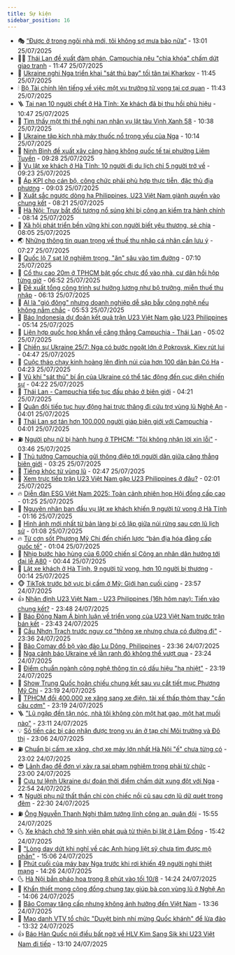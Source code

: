 ```yaml
---
title: Sự kiện
sidebar_position: 16
---
```


<!-- dantri-su-kien:START -->
- 🎭 [“Được ở trong ngôi nhà mới, tôi không sợ mưa bão nữa”](https://dantri.com.vn/tam-long-nhan-ai/duoc-o-trong-ngoi-nha-moi-toi-khong-so-mua-bao-nua-20250725164614183.htm) - 13:01 25/07/2025
- 👨‍🏫 [Thái Lan đề xuất đàm phán, Campuchia nêu &quot;chìa khóa&quot; chấm dứt giao tranh](https://dantri.com.vn/the-gioi/thai-lan-de-xuat-dam-phan-campuchia-neu-chia-khoa-cham-dut-giao-tranh-20250725183100479.htm) - 11:47 25/07/2025
- 🌮 [Ukraine nghi Nga triển khai &quot;sát thủ bay&quot; tối tân tại Kharkov](https://dantri.com.vn/the-gioi/ukraine-nghi-nga-trien-khai-sat-thu-bay-toi-tan-tai-kharkov-20250725184440334.htm) - 11:45 25/07/2025
- 🕯 [Bộ Tài chính lên tiếng về việc một vụ trưởng tử vong tại cơ quan](https://dantri.com.vn/kinh-doanh/bo-tai-chinh-len-tieng-ve-viec-mot-vu-truong-tu-vong-tai-co-quan-20250725183258748.htm) - 11:43 25/07/2025
- 🪜 [Tại nạn 10 người chết ở Hà Tĩnh: Xe khách đã bị thu hồi phù hiệu](https://dantri.com.vn/xa-hoi/tai-nan-10-nguoi-chet-o-ha-tinh-xe-khach-da-bi-thu-hoi-phu-hieu-20250725173108352.htm) - 10:47 25/07/2025
- 🐘 [Tìm thấy một thi thể nghi nạn nhân vụ lật tàu Vịnh Xanh 58](https://dantri.com.vn/xa-hoi/tim-thay-mot-thi-the-nghi-nan-nhan-vu-lat-tau-vinh-xanh-58-20250725172818322.htm) - 10:38 25/07/2025
- 🤔 [Ukraine tập kích nhà máy thuốc nổ trọng yếu của Nga](https://dantri.com.vn/the-gioi/ukraine-tap-kich-nha-may-thuoc-no-trong-yeu-cua-nga-20250725171443006.htm) - 10:14 25/07/2025
- 🧠 [Ninh Bình đề xuất xây cảng hàng không quốc tế tại phường Liêm Tuyền](https://dantri.com.vn/xa-hoi/ninh-binh-de-xuat-xay-cang-hang-khong-quoc-te-tai-phuong-liem-tuyen-20250725161803109.htm) - 09:28 25/07/2025
- 📝 [Vụ lật xe khách ở Hà Tĩnh: 10 người đi du lịch chỉ 5 người trở về](https://dantri.com.vn/xa-hoi/vu-lat-xe-khach-o-ha-tinh-10-nguoi-di-du-lich-chi-5-nguoi-tro-ve-20250725155202365.htm) - 09:23 25/07/2025
- 🦏 [Áp KPI cho cán bộ, công chức phải phù hợp thực tiễn, đặc thù địa phương](https://dantri.com.vn/noi-vu/ap-kpi-cho-can-bo-cong-chuc-phai-phu-hop-thuc-tien-dac-thu-dia-phuong-20250725152321981.htm) - 09:03 25/07/2025
- 🥰 [Xuất sắc ngược dòng hạ Philippines, U23 Việt Nam giành quyền vào chung kết](https://dantri.com.vn/the-thao/xuat-sac-nguoc-dong-ha-philippines-u23-viet-nam-gianh-quyen-vao-chung-ket-20250725152142400.htm) - 08:21 25/07/2025
- 🤗 [Hà Nội: Truy bắt đối tượng nổ súng khi bị công an kiểm tra hành chính](https://dantri.com.vn/phap-luat/ha-noi-truy-bat-doi-tuong-no-sung-khi-bi-cong-an-kiem-tra-hanh-chinh-20250725150849411.htm) - 08:14 25/07/2025
- 🌈 [Xã hội phát triển bền vững khi con người biết yêu thương, sẻ chia](https://dantri.com.vn/tam-long-nhan-ai/xa-hoi-phat-trien-ben-vung-khi-con-nguoi-biet-yeu-thuong-se-chia-20250725094012525.htm) - 08:05 25/07/2025
- 🌏 [Những thông tin quan trọng về thuế thu nhập cá nhân cần lưu ý](https://dantri.com.vn/kinh-doanh/nhung-thong-tin-quan-trong-ve-thue-thu-nhap-ca-nhan-can-luu-y-20250725093949355.htm) - 07:27 25/07/2025
- 💄 [Quốc lộ 7 sạt lở nghiêm trọng, &quot;ăn&quot; sâu vào tim đường](https://dantri.com.vn/xa-hoi/quoc-lo-7-sat-lo-nghiem-trong-an-sau-vao-tim-duong-20250725101606137.htm) - 07:10 25/07/2025
- 👺 [Cổ thụ cao 20m ở TPHCM bật gốc chực đổ vào nhà, cư dân hồi hộp từng giờ](https://dantri.com.vn/doi-song/co-thu-cao-20m-o-tphcm-bat-goc-chuc-do-vao-nha-cu-dan-hoi-hop-tung-gio-20250725133109007.htm) - 06:52 25/07/2025
- 👹 [Đề xuất tổng công trình sư hưởng lương như bộ trưởng, miễn thuế thu nhập](https://dantri.com.vn/noi-vu/de-xuat-tong-cong-trinh-su-huong-luong-nhu-bo-truong-mien-thue-thu-nhap-20250725125423919.htm) - 06:13 25/07/2025
- 🌊 [AI là &quot;gió đông&quot; nhưng doanh nghiệp dễ sập bẫy công nghệ nếu không nắm chắc](https://dantri.com.vn/khoa-hoc/ai-la-gio-dong-nhung-doanh-nghiep-de-sap-bay-cong-nghe-neu-khong-nam-chac-20250724181939324.htm) - 05:53 25/07/2025
- 🤠 [Báo Indonesia dự đoán kết quả trận U23 Việt Nam gặp U23 Philippines](https://dantri.com.vn/the-thao/bao-indonesia-du-doan-ket-qua-tran-u23-viet-nam-gap-u23-philippines-20250725111403217.htm) - 05:14 25/07/2025
- 🎊 [Liên hợp quốc họp khẩn về căng thẳng Campuchia - Thái Lan](https://dantri.com.vn/the-gioi/lien-hop-quoc-hop-khan-ve-cang-thang-campuchia-thai-lan-20250725113856878.htm) - 05:02 25/07/2025
- 🐘 [Chiến sự Ukraine 25/7: Nga có bước ngoặt lớn ở Pokrovsk, Kiev rút lui](https://dantri.com.vn/the-gioi/chien-su-ukraine-257-nga-co-buoc-ngoat-lon-o-pokrovsk-kiev-rut-lui-20250725113453483.htm) - 04:47 25/07/2025
- 💂 [Cuộc tháo chạy kinh hoàng lên đỉnh núi của hơn 100 dân bản Có Hạ](https://dantri.com.vn/xa-hoi/cuoc-thao-chay-kinh-hoang-len-dinh-nui-cua-hon-100-dan-ban-co-ha-20250725101902822.htm) - 04:23 25/07/2025
- 👹 [Vũ khí &quot;sát thủ&quot; bí ẩn của Ukraine có thể tác động đến cục diện chiến sự](https://dantri.com.vn/the-gioi/vu-khi-sat-thu-bi-an-cua-ukraine-co-the-tac-dong-den-cuc-dien-chien-su-20250725111915248.htm) - 04:22 25/07/2025
- 🦒 [Thái Lan - Campuchia tiếp tục đấu pháo ở biên giới](https://dantri.com.vn/the-gioi/thai-lan-campuchia-tiep-tuc-dau-phao-o-bien-gioi-20250725111557902.htm) - 04:21 25/07/2025
- 🗽 [Quân đội tiếp tục huy động hai trực thăng đi cứu trợ vùng lũ Nghệ An](https://dantri.com.vn/xa-hoi/quan-doi-tiep-tuc-huy-dong-hai-truc-thang-di-cuu-tro-vung-lu-nghe-an-20250725104649563.htm) - 04:01 25/07/2025
- 💄 [Thái Lan sơ tán hơn 100.000 người giáp biên giới với Campuchia](https://dantri.com.vn/the-gioi/thai-lan-so-tan-hon-100000-nguoi-giap-bien-gioi-voi-campuchia-20250725105527569.htm) - 04:01 25/07/2025
- ⛽️ [Người phụ nữ bị hành hung ở TPHCM: &quot;Tôi không nhận lời xin lỗi&quot;](https://dantri.com.vn/phap-luat/nguoi-phu-nu-bi-hanh-hung-o-tphcm-toi-khong-nhan-loi-xin-loi-20250724084128415.htm) - 03:46 25/07/2025
- 🥷 [Thủ tướng Campuchia gửi thông điệp tới người dân giữa căng thẳng biên giới](https://dantri.com.vn/the-gioi/thu-tuong-campuchia-gui-thong-diep-toi-nguoi-dan-giua-cang-thang-bien-gioi-20250725100019315.htm) - 03:25 25/07/2025
- 🤖 [Tiếng khóc từ vùng lũ](https://dantri.com.vn/doi-song/tieng-khoc-tu-vung-lu-20250725083623270.htm) - 02:47 25/07/2025
- 🌊 [Xem trực tiếp trận U23 Việt Nam gặp U23 Philippines ở đâu?](https://dantri.com.vn/the-thao/xem-truc-tiep-tran-u23-viet-nam-gap-u23-philippines-o-dau-20250725085354738.htm) - 02:01 25/07/2025
- 🔥 [Diễn đàn ESG Việt Nam 2025: Toàn cảnh phiên họp Hội đồng cấp cao](https://dantri.com.vn/kinh-doanh/dien-dan-esg-viet-nam-2025-toan-canh-phien-hop-hoi-dong-cap-cao-20250724223344175.htm) - 01:25 25/07/2025
- 🦏 [Nguyên nhân ban đầu vụ lật xe khách khiến 9 người tử vong ở Hà Tĩnh](https://dantri.com.vn/xa-hoi/nguyen-nhan-ban-dau-vu-lat-xe-khach-khien-9-nguoi-tu-vong-o-ha-tinh-20250725081517957.htm) - 01:16 25/07/2025
- 🐘 [Hình ảnh mới nhất từ bản làng bị cô lập giữa núi rừng sau cơn lũ lịch sử](https://dantri.com.vn/xa-hoi/hinh-anh-moi-nhat-tu-ban-lang-bi-co-lap-giua-nui-rung-sau-con-lu-lich-su-20250724214208010.htm) - 01:08 25/07/2025
- 🔥 [Từ cơn sốt Phương Mỹ Chi đến chiến lược “bản địa hóa đẳng cấp quốc tế”](https://dantri.com.vn/giai-tri/tu-con-sot-phuong-my-chi-den-chien-luoc-ban-dia-hoa-dang-cap-quoc-te-20250724132448026.htm) - 01:04 25/07/2025
- 💼 [Nhịp bước hào hùng của 6.000 chiến sĩ Công an nhân dân hướng tới đại lễ A80](https://dantri.com.vn/xa-hoi/nhip-buoc-hao-hung-cua-6000-chien-si-cong-an-nhan-dan-huong-toi-dai-le-a80-20250724211524649.htm) - 00:44 25/07/2025
- 🚀 [Lật xe khách ở Hà Tĩnh, 9 người tử vong, hơn 10 người bị thương](https://dantri.com.vn/xa-hoi/lat-xe-khach-o-ha-tinh-9-nguoi-tu-vong-hon-10-nguoi-bi-thuong-20250725071002904.htm) - 00:14 25/07/2025
- 🐵 [TikTok trước bờ vực bị cấm ở Mỹ: Giới hạn cuối cùng](https://dantri.com.vn/cong-nghe/tiktok-truoc-bo-vuc-bi-cam-o-my-gioi-han-cuoi-cung-20250725003349123.htm) - 23:57 24/07/2025
- 👍 [Nhận định U23 Việt Nam - U23 Philippines &lpar;16h hôm nay&rpar;: Tiến vào chung kết?](https://dantri.com.vn/the-thao/nhan-dinh-u23-viet-nam-u23-philippines-16h-hom-nay-tien-vao-chung-ket-20250724190821469.htm) - 23:48 24/07/2025
- 🚦 [Báo Đông Nam Á bình luận về triển vọng của U23 Việt Nam trước trận bán kết](https://dantri.com.vn/the-thao/bao-dong-nam-a-binh-luan-ve-trien-vong-cua-u23-viet-nam-truoc-tran-ban-ket-20250725004930085.htm) - 23:43 24/07/2025
- 🥸 [Cầu Nhơn Trạch trước nguy cơ &quot;thông xe nhưng chưa có đường đi&quot;](https://dantri.com.vn/xa-hoi/cau-nhon-trach-truoc-nguy-co-thong-xe-nhung-chua-co-duong-di-20250724232553741.htm) - 23:36 24/07/2025
- 🥷 [Bão Comay đổ bộ vào đảo Lu Dông, Philippines](https://dantri.com.vn/xa-hoi/bao-comay-do-bo-vao-dao-lu-dong-philippines-20250725063303834.htm) - 23:36 24/07/2025
- 🤡 [Nga cảnh báo Ukraine về lằn ranh đỏ không thể vượt qua](https://dantri.com.vn/the-gioi/nga-canh-bao-ukraine-ve-lan-ranh-do-khong-the-vuot-qua-20250725060803911.htm) - 23:24 24/07/2025
- 🥳 [Điểm chuẩn ngành công nghệ thông tin có dấu hiệu &quot;hạ nhiệt&quot;](https://dantri.com.vn/giao-duc/diem-chuan-nganh-cong-nghe-thong-tin-co-dau-hieu-ha-nhiet-20250725053914353.htm) - 23:19 24/07/2025
- 🤩 [Show Trung Quốc hoãn chiếu chung kết sau vụ cắt tiết mục Phương Mỹ Chi](https://dantri.com.vn/giai-tri/show-trung-quoc-hoan-chieu-chung-ket-sau-vu-cat-tiet-muc-phuong-my-chi-20250725000439080.htm) - 23:19 24/07/2025
- 🎡 [TPHCM đổi 400.000 xe xăng sang xe điện, tài xế thấp thỏm thay &quot;cần câu cơm&quot;](https://dantri.com.vn/doi-song/tphcm-doi-400000-xe-xang-sang-xe-dien-tai-xe-thap-thom-thay-can-cau-com-20250724122017108.htm) - 23:19 24/07/2025
- 🪜 [&quot;Lũ ngập đến tận nóc, nhà tôi không còn một hạt gạo, một hạt muối nào&quot;](https://dantri.com.vn/xa-hoi/lu-ngap-den-tan-noc-nha-toi-khong-con-mot-hat-gao-mot-hat-muoi-nao-20250724233101047.htm) - 23:11 24/07/2025
- 💡 [Số tiền các bị cáo nhận được trong vụ án ở tạp chí Môi trường và Đô thị](https://dantri.com.vn/phap-luat/so-tien-cac-bi-cao-nhan-duoc-trong-vu-an-o-tap-chi-moi-truong-va-do-thi-20250724225932404.htm) - 23:06 24/07/2025
- ⛽️ [Chuẩn bị cấm xe xăng, chợ xe máy lớn nhất Hà Nội &quot;ế&quot; chưa từng có](https://dantri.com.vn/doi-song/chuan-bi-cam-xe-xang-cho-xe-may-lon-nhat-ha-noi-e-chua-tung-co-20250724153914688.htm) - 23:02 24/07/2025
- 😎 [Lãnh đạo để đơn vị xảy ra sai phạm nghiêm trọng phải từ chức](https://dantri.com.vn/noi-vu/lanh-dao-de-don-vi-xay-ra-sai-pham-nghiem-trong-phai-tu-chuc-20250724114608023.htm) - 23:00 24/07/2025
- 🗽 [Cựu tư lệnh Ukraine dự đoán thời điểm chấm dứt xung đột với Nga](https://dantri.com.vn/the-gioi/cuu-tu-lenh-ukraine-du-doan-thoi-diem-cham-dut-xung-dot-voi-nga-20250725054517702.htm) - 22:54 24/07/2025
- ⚗️ [Người phụ nữ thất thần chỉ còn chiếc nồi cũ sau cơn lũ dữ quét trong đêm](https://dantri.com.vn/tam-long-nhan-ai/nguoi-phu-nu-that-than-chi-con-chiec-noi-cu-sau-con-lu-du-quet-trong-dem-20250720184906374.htm) - 22:30 24/07/2025
- ⛽️ [Ông Nguyễn Thanh Nghị thăm tướng lĩnh công an, quân đội](https://dantri.com.vn/xa-hoi/ong-nguyen-thanh-nghi-tham-tuong-linh-cong-an-quan-doi-20250724224321282.htm) - 15:55 24/07/2025
- 🌜 [Xe khách chở 19 sinh viên phát quà từ thiện bị lật ở Lâm Đồng](https://dantri.com.vn/xa-hoi/xe-khach-cho-19-sinh-vien-phat-qua-tu-thien-bi-lat-o-lam-dong-20250724223026046.htm) - 15:42 24/07/2025
- 🦩 [&quot;Lòng day dứt khi nghĩ về các Anh hùng liệt sỹ chưa tìm được mộ phần&quot;](https://dantri.com.vn/xa-hoi/long-day-dut-khi-nghi-ve-cac-anh-hung-liet-sy-chua-tim-duoc-mo-phan-20250724220612683.htm) - 15:06 24/07/2025
- 🦒 [Phút cuối của máy bay Nga trước khi rơi khiến 49 người nghi thiệt mạng](https://dantri.com.vn/the-gioi/phut-cuoi-cua-may-bay-nga-truoc-khi-roi-khien-49-nguoi-nghi-thiet-mang-20250724211231647.htm) - 14:26 24/07/2025
- 🌜 [Hà Nội bắn pháo hoa trong 8 phút vào tối 10/8](https://dantri.com.vn/xa-hoi/ha-noi-ban-phao-hoa-trong-8-phut-vao-toi-108-20250724212158761.htm) - 14:24 24/07/2025
- 🐎 [Khẩn thiết mong cộng đồng chung tay giúp bà con vùng lũ ở Nghệ An](https://dantri.com.vn/tam-long-nhan-ai/khan-thiet-mong-cong-dong-chung-tay-giup-ba-con-vung-lu-o-nghe-an-20250724200753689.htm) - 14:06 24/07/2025
- 🌋 [Bão Comay tăng cấp nhưng không ảnh hưởng đến Việt Nam](https://dantri.com.vn/xa-hoi/bao-comay-tang-cap-nhung-khong-anh-huong-den-viet-nam-20250724202840813.htm) - 13:36 24/07/2025
- 🧰 [Mạo danh VTV tổ chức &quot;Duyệt binh nhí mừng Quốc khánh&quot; để lừa đảo](https://dantri.com.vn/giai-tri/mao-danh-vtv-to-chuc-duyet-binh-nhi-mung-quoc-khanh-de-lua-dao-20250724193351238.htm) - 13:32 24/07/2025
- 👍 [Báo Hàn Quốc nói điều bất ngờ về HLV Kim Sang Sik khi U23 Việt Nam đi tiếp](https://dantri.com.vn/the-thao/bao-han-quoc-noi-dieu-bat-ngo-ve-hlv-kim-sang-sik-khi-u23-viet-nam-di-tiep-20250724191028196.htm) - 13:10 24/07/2025<!-- dantri-su-kien:END -->

